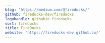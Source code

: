 ```yaml
---
blog: 'https://medium.com/@fireducks/'
github: fireducks-dev/fireducks
logohandle: githubio_fireducks
sort: fireducks
title: FireDucks
website: 'https://fireducks-dev.github.io/'
---
```

